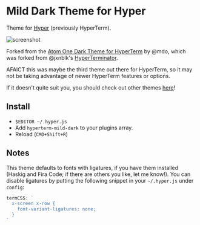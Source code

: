 # Mild Dark Theme for Hyper

Theme for [Hyper](https://hyper.is) (previously HyperTerm).

![screenshot](http://zacanger.com/hyperterm.png)

Forked from the [Atom One Dark Theme for HyperTerm](https://github.com/mdo/hyperterm-atom-dark)
by @mdo, which was forked from @jxnblk's
[HyperTerminator](https://github.com/jxnblk/hyperterminator).

AFAICT this was maybe the third theme out there for HyperTerm, so it may not
be taking advantage of newer HyperTerm features or options.

If it doesn't quite suit you, you should check out other themes
[here](https://hyperthemes.matthi.coffee)!

## Install

* `$EDITOR ~/.hyper.js`
* Add `hyperterm-mild-dark` to your plugins array.
* Reload (`CMD+Shift+R`)

## Notes

This theme defaults to fonts with ligatures, if you have them installed (Haskig
and Fira Code; if there are others you like, let me know!). You can disable
ligatures by putting the following snippet in your `~/.hyper.js` under `config`:

```javascript
termCSS: `
  x-screen x-row {
    font-variant-ligatures: none;
  }
`
```
